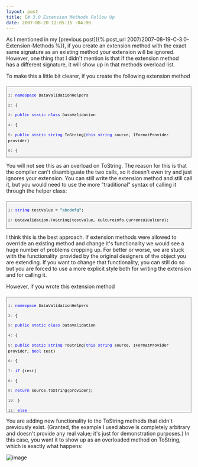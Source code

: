 ```yaml
---
layout: post
title: C# 3.0 Extension Methods Follow Up
date: 2007-08-20 12:05:15 -04:00
---
```


As I mentioned in my [previous post]({% post_url 2007/2007-08-19-C-3.0-Extension-Methods %}), if you create an extension method with the exact same signature as an existing method your extension will be ignored. However, one thing that I didn't mention is that if the extension method has a different signature, it will show up in that methods overload list.

To make this a little bit clearer, if you create the following extension method
 <div style="border-right: gray 1px solid; padding-right: 4px; border-top: gray 1px solid; padding-left: 4px; font-size: 8pt; padding-bottom: 4px; margin: 20px 0px 10px; overflow: auto; border-left: gray 1px solid; width: 97.5%; cursor: text; max-height: 200px; line-height: 12pt; padding-top: 4px; border-bottom: gray 1px solid; font-family: consolas, 'Courier New', courier, monospace; height: 181px; background-color: #f4f4f4"> <div style="padding-right: 0px; padding-left: 0px; font-size: 8pt; padding-bottom: 0px; overflow: visible; width: 100%; color: black; border-top-style: none; line-height: 12pt; padding-top: 0px; font-family: consolas, 'Courier New', courier, monospace; border-right-style: none; border-left-style: none; background-color: #f4f4f4; border-bottom-style: none">

<span style="color: #606060">   1:</span> <span style="color: #0000ff">namespace</span> DataValidationHelpers

<span style="color: #606060">   2:</span> {

<span style="color: #606060">   3:</span>     <span style="color: #0000ff">public</span> <span style="color: #0000ff">static</span> <span style="color: #0000ff">class</span> DataValidation

<span style="color: #606060">   4:</span>     {

<span style="color: #606060">   5:</span>         <span style="color: #0000ff">public</span> <span style="color: #0000ff">static</span> <span style="color: #0000ff">string</span> ToString(<span style="color: #0000ff">this</span> <span style="color: #0000ff">string</span> source, IFormatProvider provider)

<span style="color: #606060">   6:</span>         {

<span style="color: #606060">   7:</span>             <span style="color: #0000ff">return</span> source.ToString(provider);

<span style="color: #606060">   8:</span>         }

<span style="color: #606060">   9:</span>     }

<span style="color: #606060">  10:</span> }
</div></div>


You will not see this as an overload on ToString. The reason for this is that the compiler can't disambiguate the two calls, so it doesn't even try and just ignores your extension. You can still write the extension method and still call it, but you would need to use the more "traditional" syntax of calling it through the helper class:

<div style="border-right: gray 1px solid; padding-right: 4px; border-top: gray 1px solid; padding-left: 4px; font-size: 8pt; padding-bottom: 4px; margin: 20px 0px 10px; overflow: auto; border-left: gray 1px solid; width: 97.5%; cursor: text; max-height: 200px; line-height: 12pt; padding-top: 4px; border-bottom: gray 1px solid; font-family: consolas, 'Courier New', courier, monospace; background-color: #f4f4f4">
<div style="padding-right: 0px; padding-left: 0px; font-size: 8pt; padding-bottom: 0px; overflow: visible; width: 100%; color: black; border-top-style: none; line-height: 12pt; padding-top: 0px; font-family: consolas, 'Courier New', courier, monospace; border-right-style: none; border-left-style: none; background-color: #f4f4f4; border-bottom-style: none">

<span style="color: #606060">   1:</span> <span style="color: #0000ff">string</span> testValue = <span style="color: #006080">"abcdefg"</span>;

<span style="color: #606060">   2:</span> DataValidation.ToString(testValue, CultureInfo.CurrentUICulture);
</div></div>


I think this is the best approach. If extension methods were allowed to override an existing method and change it's functionality we would see a huge number of problems cropping up. For better or worse, we are stuck with the functionality  provided by the original designers of the object you are extending. If you want to change that functionality, you can still do so but you are forced to use a more explicit style both for writing the extension and for calling it.

However, if you wrote this extension method

<div style="border-right: gray 1px solid; padding-right: 4px; border-top: gray 1px solid; padding-left: 4px; font-size: 8pt; padding-bottom: 4px; margin: 20px 0px 10px; overflow: auto; border-left: gray 1px solid; width: 97.5%; cursor: text; max-height: 400px; line-height: 12pt; padding-top: 4px; border-bottom: gray 1px solid; font-family: consolas, 'Courier New', courier, monospace; height: 302px; background-color: #f4f4f4">
<div style="padding-right: 0px; padding-left: 0px; font-size: 8pt; padding-bottom: 0px; overflow: visible; width: 100%; color: black; border-top-style: none; line-height: 12pt; padding-top: 0px; font-family: consolas, 'Courier New', courier, monospace; border-right-style: none; border-left-style: none; background-color: #f4f4f4; border-bottom-style: none">

<span style="color: #606060">   1:</span> <span style="color: #0000ff">namespace</span> DataValidationHelpers

<span style="color: #606060">   2:</span> {

<span style="color: #606060">   3:</span>     <span style="color: #0000ff">public</span> <span style="color: #0000ff">static</span> <span style="color: #0000ff">class</span> DataValidation

<span style="color: #606060">   4:</span>     {

<span style="color: #606060">   5:</span>         <span style="color: #0000ff">public</span> <span style="color: #0000ff">static</span> <span style="color: #0000ff">string</span> ToString(<span style="color: #0000ff">this</span> <span style="color: #0000ff">string</span> source, IFormatProvider provider, <span style="color: #0000ff">bool</span> test)

<span style="color: #606060">   6:</span>         {

<span style="color: #606060">   7:</span>             <span style="color: #0000ff">if</span> (test)

<span style="color: #606060">   8:</span>             {

<span style="color: #606060">   9:</span>                 <span style="color: #0000ff">return</span> source.ToString(provider);

<span style="color: #606060">  10:</span>             }

<span style="color: #606060">  11:</span>             <span style="color: #0000ff">else</span>

<span style="color: #606060">  12:</span>             {

<span style="color: #606060">  13:</span>                 <span style="color: #0000ff">return</span> source.ToString();

<span style="color: #606060">  14:</span>             }

<span style="color: #606060">  15:</span>         }

<span style="color: #606060">  16:</span>     }

<span style="color: #606060">  17:</span> }
</div></div>


You are adding new functionality to the ToString methods that didn't previously exist. (Granted, the example I used above is completely arbitrary and doesn't provide any real value; it's just for demonstration purposes.) In this case, you want it to show up as an overloaded method on ToString, which is exactly what happens:

![image](http://gwb.blob.core.windows.net/sdorman/WindowsLiveWriter/C3.0ExtensionMethodsFollowUp_A551/image_1.png)
